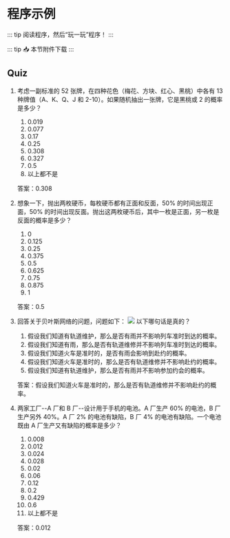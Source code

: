 # 程序示例

::: tip
阅读程序，然后“玩一玩”程序！
:::

::: tip 📥
本节附件下载 <Download url="https://cdn.xyxsw.site/code/3-Lecture.zip"/>
:::

## Quiz

1. 考虑一副标准的 52 张牌，在四种花色（梅花、方块、红心、黑桃）中各有 13 种牌值（A、K、Q、J 和 2-10）。如果随机抽出一张牌，它是黑桃或 2 的概率是多少？
    1. 0.019
    2. 0.077
    3. 0.17
    4. 0.25
    5. 0.308
    6. 0.327
    7. 0.5
    8. 以上都不是
    
    答案：0.308
    
2. 想象一下，抛出两枚硬币，每枚硬币都有正面和反面，50% 的时间出现正面，50% 的时间出现反面。抛出这两枚硬币后，其中一枚是正面，另一枚是反面的概率是多少？
    1. 0
    2. 0.125
    3. 0.25
    4. 0.375
    5. 0.5
    6. 0.625
    7. 0.75
    8. 0.875
    9. 1
    
    答案：0.5
    
3. 回答关于贝叶斯网络的问题，问题如下：
    ![](https://cdn.xyxsw.site/PUesbhgsFoiucAxWBKYcUUU3nMd.png)
    以下哪句话是真的？

    1. 假设我们知道有轨道维护，那么是否有雨并不影响列车准时到达的概率。
    2. 假设我们知道有雨，那么是否有轨道维修并不影响列车准时到达的概率。
    3. 假设我们知道火车是准时的，是否有雨会影响到赴约的概率。
    4. 假设我们知道火车是准时的，那么是否有轨道维修并不影响赴约的概率。
    5. 假设我们知道有轨道维护，那么是否有雨并不影响参加约会的概率。
    
    答案：假设我们知道火车是准时的，那么是否有轨道维修并不影响赴约的概率。
    
4. 两家工厂--A 厂和 B 厂--设计用于手机的电池。A 厂生产 60% 的电池，B 厂生产另外 40%。A 厂 2% 的电池有缺陷，B 厂 4% 的电池有缺陷。一个电池既由 A 厂生产又有缺陷的概率是多少？
    1. 0.008
    2. 0.012
    3. 0.024
    4. 0.028
    5. 0.02
    6. 0.06
    7. 0.12
    8. 0.2
    9. 0.429
    10. 0.6
    11. 以上都不是
    
    答案：0.012
